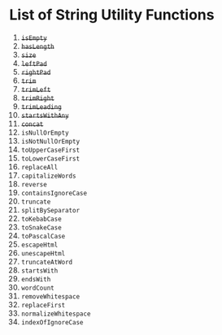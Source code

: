 # List of String Utility Functions

1. <s>`isEmpty`</s>
2. <s>`hasLength`</s>
3. <s>`size`</s>
4. <s>`leftPad`</s>
5. <s>`rightPad`</s>
6. <s>`trim`</s>
7. <s>`trimLeft`</s>
8. <s>`trimRight`</s>
9. <s>`trimLeading`</s>
10. <s>`startsWithAny`</s>
11. <s>`concat`</s>
12. `isNullOrEmpty`
13. `isNotNullOrEmpty`
14. `toUpperCaseFirst`
15. `toLowerCaseFirst`
16. `replaceAll`
17. `capitalizeWords`
18. `reverse`
19. `containsIgnoreCase`
20. `truncate`
21. `splitBySeparator`
22. `toKebabCase`
23. `toSnakeCase`
24. `toPascalCase`
25. `escapeHtml`
26. `unescapeHtml`
27. `truncateAtWord`
28. `startsWith`
29. `endsWith`
30. `wordCount`
31. `removeWhitespace`
32. `replaceFirst`
33. `normalizeWhitespace`
34. `indexOfIgnoreCase`  
